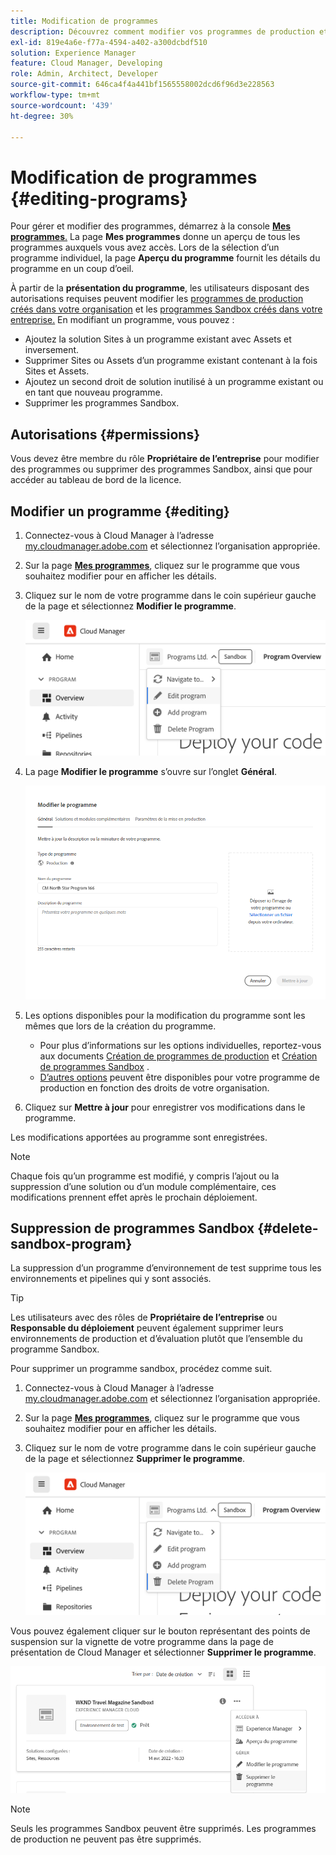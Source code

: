 ```yaml
---
title: Modification de programmes
description: Découvrez comment modifier vos programmes de production et Sandbox pour ajuster leurs options après les avoir créés.
exl-id: 819e4a6e-f77a-4594-a402-a300dcbdf510
solution: Experience Manager
feature: Cloud Manager, Developing
role: Admin, Architect, Developer
source-git-commit: 646ca4f4a441bf1565558002dcd6f96d3e228563
workflow-type: tm+mt
source-wordcount: '439'
ht-degree: 30%

---
```



# Modification de programmes {#editing-programs}

Pour gérer et modifier des programmes, démarrez à la console [**Mes programmes**.](/help/implementing/cloud-manager/navigation.md) La page **Mes programmes** donne un aperçu de tous les programmes auxquels vous avez accès. Lors de la sélection d’un programme individuel, la page **Aperçu du programme** fournit les détails du programme en un coup d’oeil.

À partir de la **présentation du programme**, les utilisateurs disposant des autorisations requises peuvent modifier les [programmes de production créés dans votre organisation](creating-production-programs.md) et les [programmes Sandbox créés dans votre entreprise.](creating-sandbox-programs.md) En modifiant un programme, vous pouvez :

* Ajoutez la solution Sites à un programme existant avec Assets et inversement.
* Supprimer Sites ou Assets d’un programme existant contenant à la fois Sites et Assets.
* Ajoutez un second droit de solution inutilisé à un programme existant ou en tant que nouveau programme.
* Supprimer les programmes Sandbox.

## Autorisations {#permissions}

Vous devez être membre du rôle **Propriétaire de l’entreprise** pour modifier des programmes ou supprimer des programmes Sandbox, ainsi que pour accéder au tableau de bord de la licence.

## Modifier un programme {#editing}

1. Connectez-vous à Cloud Manager à l’adresse [my.cloudmanager.adobe.com](https://my.cloudmanager.adobe.com/) et sélectionnez l’organisation appropriée.

1. Sur la page **[Mes programmes](#my-programs)**, cliquez sur le programme que vous souhaitez modifier pour en afficher les détails.

1. Cliquez sur le nom de votre programme dans le coin supérieur gauche de la page et sélectionnez **Modifier le programme**.

   ![Option Modifier le programme](assets/edit-program-overview.png)

1. La page **Modifier le programme** s’ouvre sur l’onglet **Général**.

   ![Onglet Général](assets/edit-program-prod1.png)

1. Les options disponibles pour la modification du programme sont les mêmes que lors de la création du programme.
   * Pour plus d’informations sur les options individuelles, reportez-vous aux documents [Création de programmes de production](/help/implementing/cloud-manager/getting-access-to-aem-in-cloud/creating-production-programs.md) et [Création de programmes Sandbox](/help/implementing/cloud-manager/getting-access-to-aem-in-cloud/creating-sandbox-programs.md) .
   * [D’autres options](/help/implementing/cloud-manager/getting-access-to-aem-in-cloud/creating-production-programs.md#options) peuvent être disponibles pour votre programme de production en fonction des droits de votre organisation.

1. Cliquez sur **Mettre à jour** pour enregistrer vos modifications dans le programme.

Les modifications apportées au programme sont enregistrées.

>[!NOTE]
>
>Chaque fois qu’un programme est modifié, y compris l’ajout ou la suppression d’une solution ou d’un module complémentaire, ces modifications prennent effet après le prochain déploiement.

## Suppression de programmes Sandbox {#delete-sandbox-program}

La suppression d’un programme d’environnement de test supprime tous les environnements et pipelines qui y sont associés.

>[!TIP]
>
>Les utilisateurs avec des rôles de **Propriétaire de l’entreprise** ou **Responsable du déploiement** peuvent également supprimer leurs environnements de production et d’évaluation plutôt que l’ensemble du programme Sandbox.

Pour supprimer un programme sandbox, procédez comme suit.

1. Connectez-vous à Cloud Manager à l’adresse [my.cloudmanager.adobe.com](https://my.cloudmanager.adobe.com/) et sélectionnez l’organisation appropriée.

1. Sur la page **[Mes programmes](#my-programs)**, cliquez sur le programme que vous souhaitez modifier pour en afficher les détails.

1. Cliquez sur le nom de votre programme dans le coin supérieur gauche de la page et sélectionnez **Supprimer le programme**.

   ![Option Supprimer le programme](assets/delete-sandbox1.png)

Vous pouvez également cliquer sur le bouton représentant des points de suspension sur la vignette de votre programme dans la page de présentation de Cloud Manager et sélectionner **Supprimer le programme**.

![Supprimer Sandbox d’une vignette de programme](assets/delete-sandbox2.png)

>[!NOTE]
>
>Seuls les programmes Sandbox peuvent être supprimés. Les programmes de production ne peuvent pas être supprimés.
